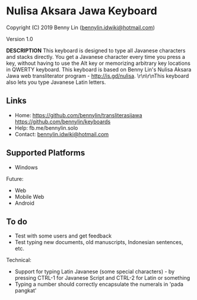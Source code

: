 Nulisa Aksara Jawa Keyboard 
===========================

Copyright (C) 2019 Benny Lin (bennylin.idwiki@hotmail.com)

Version 1.0

__DESCRIPTION__
This keyboard is designed to type all Javanese characters and stacks directly. You get a Javanese character every time you press a key, without having to use the Alt key or memorizing arbitrary key locations in QWERTY keyboard. This keyboard is based on Benny Lin's Nulisa Aksara Jawa web transliterator program - http://is.gd/nulisa. \r\n\r\nThis keyboard also lets you type Javanese Latin letters. 

Links
-----

 * Home:     https://github.com/bennylin/transliterasijawa
             https://github.com/bennylin/keyboards
 * Help:     fb.me/bennylin.solo
 * Contact:  bennylin.idwiki@hotmail.com

Supported Platforms
-------------------
 * Windows

Future:
 * Web
 * Mobile Web
 * Android

To do
-----

* Test with some users and get feedback
* Test typing new documents, old manuscripts, Indonesian sentences, etc.

Technical:
* Support for typing Latin Javanese (some special characters) - by pressing CTRL-1 for Javanese Script and CTRL-2 for Latin or something 
* Typing a number should correctly encapsulate the numerals in 'pada pangkat'
